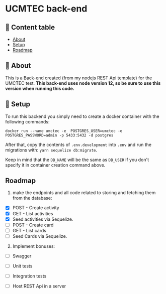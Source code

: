 # UCMTEC back-end

## 📝 Content table

- [About](#about)
- [Setup](#getting_started)
- [Roadmap](#roadmap)


## 🧐 About <a name = "about"></a>

This is a Back-end created (from my nodejs REST Api template) for the UMCTEC test.
**This back-end uses node version 12, so be sure to use this version when running this code.**

## 🏁 Setup <a name = "getting_started"></a>

To run this backend you simply need to create a docker container with the following commands:

```
docker run --name umctec -e  POSTGRES_USER=umctec -e POSTGRES_PASSWORD=admin -p 5433:5432 -d postgres
```

After that, copy the contents of `.env.development` into `.env` and run the migrations with: `yarn sequelize db:migrate`.

Keep in mind that the `DB_NAME` will be the same as `DB_USER` if you don't specify it in container creation command above.

## Roadmap <a name = "roadmap"></a>

1. make the endpoints and all code related to storing and fetching them from the database:
- [X] POST - Create activity
- [X] GET - List activities
- [X] Seed activities via Sequelize.
- [ ] POST - Create card
- [ ] GET - List cards
- [ ] Seed Cards via Sequelize.

2. Implement bonuses:
- [ ] Swagger
- [ ] Unit tests
- [ ] Integration tests
- [ ] Host REST Api in a server










